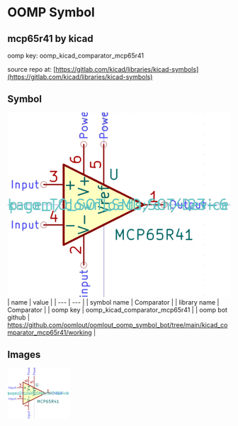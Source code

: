 # OOMP Symbol  
## mcp65r41  by kicad  
  
oomp key: oomp_kicad_comparator_mcp65r41  
  
source repo at: [https://gitlab.com/kicad/libraries/kicad-symbols](https://gitlab.com/kicad/libraries/kicad-symbols)  
## Symbol  
  
[![working.png](working_600.png)](working.png)  
| name | value | 
| --- | --- | 
| symbol name | Comparator | 
| library name | Comparator | 
| oomp key | oomp_kicad_comparator_mcp65r41 | 
| oomp bot github | https://github.com/oomlout/oomlout_oomp_symbol_bot/tree/main/kicad_comparator_mcp65r41/working | 
## Images  
  
[![working.png](working_140.png)](working.png)  
